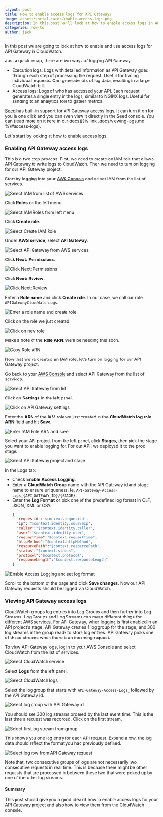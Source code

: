 ```yaml
---
layout: post
title: How to enable access logs for API Gateway?
image: assets/social-cards/enable-access-logs.png
description: In this post we'll look at how to enable access logs in API Gateway by creating an IAM role to allow API Gateway to log to CloudWatch. We'll also look at how to view API Gateway access logs in the CloudWatch console by using the log groups and log streams that are created. 
categories: how-to
author: jack
---
```


In this post we are going to look at how to enable and use access logs for API Gateway in CloudWatch.

Just a quick recap, there are two ways of logging API Gateway:

- Execution logs: Logs with detailed information as API Gateway goes through each step of processing the request. Useful for tracing individual requests. Can generate lots of log data, resulting in a large CloudWatch bill.
- Access logs: Logs of who has accessed your API. Each request generates a single entry in the logs, similar to NGINX logs. Useful for sending to an analytics tool to gather metrics.

[Seed](/) has built-in support for API Gateway access logs. It can turn it on for you in one click and you can even view it directly in the Seed console. You can [read more on it here in our docs]({% link _docs/viewing-logs.md %}#access-logs).

Let's start by looking at how to enable access logs.


### Enabling API Gateway access logs

This is a two step process. First, we need to create an IAM role that allows API Gateway to write logs to CloudWatch. Then we need to turn on logging for our API Gateway project.

Start by logging into your [AWS Console](https://console.aws.amazon.com/) and select IAM from the list of services.

![Select IAM from list of AWS services](/assets/blog/how-to-enable-access-logs-for-api-gateway/select-iam-from-list-of-aws-services.png)

Click **Roles** on the left menu.

![Select IAM Roles from left menu](/assets/blog/how-to-enable-access-logs-for-api-gateway/select-iam-roles-from-left-menu.png)

Click **Create role**.

![Select Create IAM Role](/assets/blog/how-to-enable-access-logs-for-api-gateway/select-create-iam-role.png)

Under **AWS service**, select **API Gateway**.

![Select API Gateway from AWS services](/assets/blog/how-to-enable-access-logs-for-api-gateway/select-api-gateway-from-aws-services.png)

Click **Next: Permissions**.

![Click Next: Permissions](/assets/blog/how-to-enable-access-logs-for-api-gateway/click-next-permissions.png)

Click **Next: Review**.

![Click Next: Review](/assets/blog/how-to-enable-access-logs-for-api-gateway/click-next-review.png)

Enter a **Role name** and click **Create role**. In our case, we call our role `APIGatewayCloudWatchLogs`.

![Enter a role name and create role](/assets/blog/how-to-enable-access-logs-for-api-gateway/enter-a-role-name-and-create-role.png)

Click on the role we just created.

![Click on new role](/assets/blog/how-to-enable-access-logs-for-api-gateway/click-on-new-role.png)

Make a note of the **Role ARN**. We'll be needing this soon.

![Copy Role ARN](/assets/blog/how-to-enable-access-logs-for-api-gateway/copy-role-arn.png)

Now that we've created an IAM role, let’s turn on logging for our API Gateway project.

Go back to your [AWS Console](https://console.aws.amazon.com/) and select API Gateway from the list of services.

![Select API Gateway from list](/assets/blog/how-to-enable-access-logs-for-api-gateway/select-api-gateway-from-list.png)

Click on **Settings** in the left panel.

![Click on API Gateway settings](/assets/blog/how-to-enable-access-logs-for-api-gateway/click-on-api-gateway-settings.png)

Enter the **ARN** of the IAM role we just created in the **CloudWatch log role ARN** field and hit **Save**.

![Enter IAM Role ARN and save](/assets/blog/how-to-enable-access-logs-for-api-gateway/enter-iam-role-arn-and-save.png)

Select your API project from the left panel, click **Stages**, then pick the stage you want to enable logging for. For our API, we deployed it to the prod stage.

![Select API Gateway project and stage](/assets/blog/how-to-enable-access-logs-for-api-gateway/select-api-gateway-project-and-stage.png)

In the Logs tab:

- Check **Enable Access Logging**.
- Enter a **CloudWatch Group** name with the API Gateway id and stage name to ensure uniqueness. Ie, `API-Gateway-Access-Logs_{API_GATEWAY_ID}/{STAGE}`.
- Enter the **Log Format** or pick one of the predefined log format in CLF, JSON, XML or CSV.
  ``` json
  {
    "requestId":"$context.requestId",
    "ip": "$context.identity.sourceIp",
    "caller":"$context.identity.caller",
    "user":"$context.identity.user",
    "requestTime":"$context.requestTime",
    "httpMethod":"$context.httpMethod",
    "resourcePath":"$context.resourcePath",
    "status":"$context.status",
    "protocol":"$context.protocol",
    "responseLength":"$context.responseLength"
  }
  ```

![Enable Access Logging and set log format](/assets/blog/how-to-enable-access-logs-for-api-gateway/enable-access-logging-and-set-log-format.png)

Scroll to the bottom of the page and click **Save changes**. Now our API Gateway requests should be logged via CloudWatch.


### Viewing API Gateway access logs

CloudWatch groups log entries into Log Groups and then further into Log Streams. Log Groups and Log Streams can mean different things for different AWS services. For API Gateway, when logging is first enabled in an API project’s stage, API Gateway creates 1 log group for the stage, and 300 log streams in the group ready to store log entries. API Gateway picks one of these streams when there is an incoming request.

To view API Gateway logs, log in to your AWS Console and select CloudWatch from the list of services.

![Select CloudWatch service](/assets/blog/how-to-enable-access-logs-for-api-gateway/select-cloudwatch-service.png)

Select **Logs** from the left panel.

![Select CloudWatch logs](/assets/blog/how-to-enable-access-logs-for-api-gateway/select-cloudwatch-logs.png)

Select the log group that starts with `API-Gateway-Access-Logs_` followed by the API Gateway id.

![Select log group with API Gateway id](/assets/blog/how-to-enable-access-logs-for-api-gateway/select-log-group-with-api-gateway-id.png)

You should see 300 log streams ordered by the last event time. This is the last time a request was recorded. Click on the first stream.

![Select first log stream from group](/assets/blog/how-to-enable-access-logs-for-api-gateway/select-first-log-stream-from-group.png)

This shows you one log entry for each API request. Expand a row, the log data should reflect the format you had previously defined.

![Select log row from API Gateway request](/assets/blog/how-to-enable-access-logs-for-api-gateway/select-log-row-from-api-gateway-request.png)

Note that, two consecutive groups of logs are not necessarily two consecutive requests in real time. This is because there might be other requests that are processed in between these two that were picked up by one of the other log streams.

#### Summary

This post should give you a good idea of how to enable access logs for your API Gateway project and also how to view them from the CloudWatch console.
